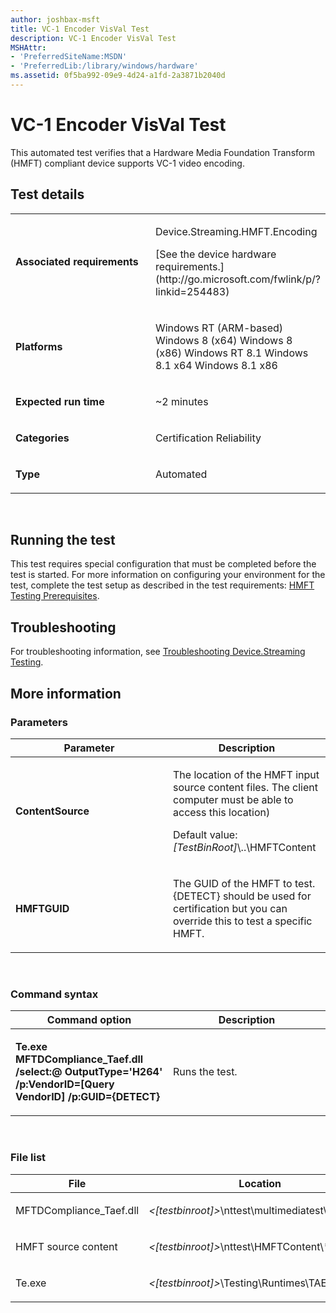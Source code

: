 ```yaml
---
author: joshbax-msft
title: VC-1 Encoder VisVal Test
description: VC-1 Encoder VisVal Test
MSHAttr:
- 'PreferredSiteName:MSDN'
- 'PreferredLib:/library/windows/hardware'
ms.assetid: 0f5ba992-09e9-4d24-a1fd-2a3871b2040d
---
```


# VC-1 Encoder VisVal Test


This automated test verifies that a Hardware Media Foundation Transform (HMFT) compliant device supports VC-1 video encoding.

## Test details


<table>
<colgroup>
<col width="50%" />
<col width="50%" />
</colgroup>
<tbody>
<tr class="odd">
<td><p><strong>Associated requirements</strong></p></td>
<td><p>Device.Streaming.HMFT.Encoding</p>
<p>[See the device hardware requirements.](http://go.microsoft.com/fwlink/p/?linkid=254483)</p></td>
</tr>
<tr class="even">
<td><p><strong>Platforms</strong></p></td>
<td><p>Windows RT (ARM-based) Windows 8 (x64) Windows 8 (x86) Windows RT 8.1 Windows 8.1 x64 Windows 8.1 x86</p></td>
</tr>
<tr class="odd">
<td><p><strong>Expected run time</strong></p></td>
<td><p>~2 minutes</p></td>
</tr>
<tr class="even">
<td><p><strong>Categories</strong></p></td>
<td><p>Certification Reliability</p></td>
</tr>
<tr class="odd">
<td><p><strong>Type</strong></p></td>
<td><p>Automated</p></td>
</tr>
</tbody>
</table>

 

## Running the test


This test requires special configuration that must be completed before the test is started. For more information on configuring your environment for the test, complete the test setup as described in the test requirements: [HMFT Testing Prerequisites](hmft-testing-prerequisites.md).

## Troubleshooting


For troubleshooting information, see [Troubleshooting Device.Streaming Testing](troubleshooting-devicestreaming-testing.md).

## More information


### Parameters

<table>
<colgroup>
<col width="50%" />
<col width="50%" />
</colgroup>
<thead>
<tr class="header">
<th>Parameter</th>
<th>Description</th>
</tr>
</thead>
<tbody>
<tr class="odd">
<td><p><strong>ContentSource</strong></p></td>
<td><p>The location of the HMFT input source content files. The client computer must be able to access this location)</p>
<p>Default value: <em>[TestBinRoot]</em>\..\HMFTContent</p></td>
</tr>
<tr class="even">
<td><p><strong>HMFTGUID</strong></p></td>
<td><p>The GUID of the HMFT to test. {DETECT} should be used for certification but you can override this to test a specific HMFT.</p></td>
</tr>
</tbody>
</table>

 

### Command syntax

<table>
<colgroup>
<col width="50%" />
<col width="50%" />
</colgroup>
<thead>
<tr class="header">
<th>Command option</th>
<th>Description</th>
</tr>
</thead>
<tbody>
<tr class="odd">
<td><p><strong>Te.exe MFTDCompliance_Taef.dll /select:@ OutputType='H264' /p:VendorID=[Query VendorID] /p:GUID={DETECT}</strong></p></td>
<td><p>Runs the test.</p></td>
</tr>
</tbody>
</table>

 

### File list

<table>
<colgroup>
<col width="50%" />
<col width="50%" />
</colgroup>
<thead>
<tr class="header">
<th>File</th>
<th>Location</th>
</tr>
</thead>
<tbody>
<tr class="odd">
<td><p>MFTDCompliance_Taef.dll</p></td>
<td><p><em>&lt;[testbinroot]&gt;</em>\nttest\multimediatest\cdsptest\</p></td>
</tr>
<tr class="even">
<td><p>HMFT source content</p></td>
<td><p><em>&lt;[testbinroot]&gt;</em>\nttest\HMFTContent\*</p></td>
</tr>
<tr class="odd">
<td><p>Te.exe</p></td>
<td><p><em>&lt;[testbinroot]&gt;</em>\Testing\Runtimes\TAEF\x86</p></td>
</tr>
</tbody>
</table>

 

 

 






